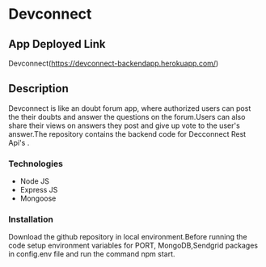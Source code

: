 # Devconnect

## App Deployed Link

Devconnect(https://devconnect-backendapp.herokuapp.com/)

## Description

Devconnect is like an doubt forum app, where authorized users can post the their doubts and answer the questions on the forum.Users can also share their views on answers they post and give up vote to the user's answer.The repository contains the backend code for Decconnect Rest Api's .

### Technologies

- Node JS
- Express JS
- Mongoose

### Installation

Download the github repository in local environment.Before running the code setup environment variables for PORT, MongoDB,Sendgrid packages in config.env file and run the command npm start.

